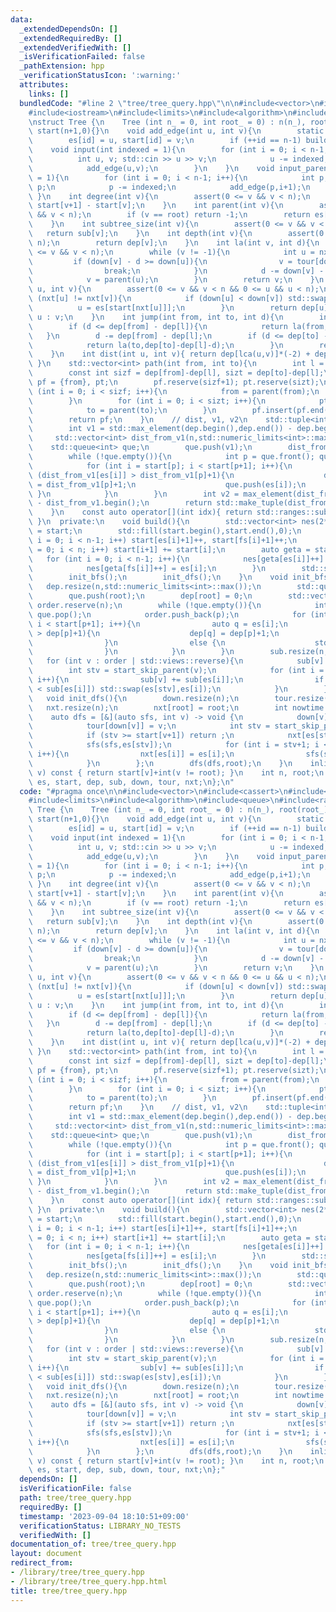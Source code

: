 ```yaml
---
data:
  _extendedDependsOn: []
  _extendedRequiredBy: []
  _extendedVerifiedWith: []
  _isVerificationFailed: false
  _pathExtension: hpp
  _verificationStatusIcon: ':warning:'
  attributes:
    links: []
  bundledCode: "#line 2 \"tree/tree_query.hpp\"\n\n#include<vector>\n#include<cassert>\n\
    #include<iostream>\n#include<limits>\n#include<algorithm>\n#include<queue>\n#include<ranges>\n\
    \nstruct Tree {\n    Tree (int n_ = 0, int root_ = 0) : n(n_), root(root_), es(n-1),\
    \ start(n+1,0){}\n    void add_edge(int u, int v){\n        static int id = 0;\n\
    \        es[id] = u, start[id] = v;\n        if (++id == n-1) build();\n    }\n\
    \    void input(int indexed = 1){\n        for (int i = 0; i < n-1; i++){\n  \
    \          int u, v; std::cin >> u >> v;\n            u -= indexed, v -= indexed;\n\
    \            add_edge(u,v);\n        }\n    }\n    void input_parents(int indexed\
    \ = 1){\n        for (int i = 0; i < n-1; i++){\n            int p; std::cin >>\
    \ p;\n            p -= indexed;\n            add_edge(p,i+1);\n        }\n   \
    \ }\n    int degree(int v){\n        assert(0 <= v && v < n);\n        return\
    \ start[v+1] - start[v];\n    }\n    int parent(int v){\n        assert(0 <= v\
    \ && v < n);\n        if (v == root) return -1;\n        return es[start[v]];\n\
    \    }\n    int subtree_size(int v){\n        assert(0 <= v && v < n);\n     \
    \   return sub[v];\n    }\n    int depth(int v){\n        assert(0 <= v && v <\
    \ n);\n        return dep[v];\n    }\n    int la(int v, int d){\n        assert(0\
    \ <= v && v < n);\n        while (v != -1){\n            int u = nxt[v];\n   \
    \         if (down[v] - d >= down[u]){\n                v = tour[down[v] - d];\n\
    \                break;\n            }\n            d -= down[v] - down[u] + 1;\n\
    \            v = parent(u);\n        }\n        return v;\n    }\n    int lca(int\
    \ u, int v){\n        assert(0 <= v && v < n && 0 <= u && u < n);\n        while\
    \ (nxt[u] != nxt[v]){\n            if (down[u] < down[v]) std::swap(u,v);\n  \
    \          u = es[start[nxt[u]]];\n        }\n        return dep[u] < dep[v] ?\
    \ u : v;\n    }\n    int jump(int from, int to, int d){\n        int l = lca(from,to);\n\
    \        if (d <= dep[from] - dep[l]){\n            return la(from,d);\n     \
    \   }\n        d -= dep[from] - dep[l];\n        if (d <= dep[to] - dep[l]){\n\
    \            return la(to,dep[to]-dep[l]-d);\n        }\n        return -1;\n\
    \    }\n    int dist(int u, int v){ return dep[lca(u,v)]*(-2) + dep[u] + dep[v];\
    \ }\n    std::vector<int> path(int from, int to){\n        int l = lca(from,to);\n\
    \        const int sizf = dep[from]-dep[l], sizt = dep[to]-dep[l];\n        std::vector<int>\
    \ pf = {from}, pt;\n        pf.reserve(sizf+1); pt.reserve(sizt);\n        for\
    \ (int i = 0; i < sizf; i++){\n            from = parent(from);\n            pf.push_back(from);\n\
    \        }\n        for (int i = 0; i < sizt; i++){\n            pt.push_back(to);\n\
    \            to = parent(to);\n        }\n        pf.insert(pf.end(),pt.rbegin(),pt.rend());\n\
    \        return pf;\n    }\n    // dist, v1, v2\n    std::tuple<int,int,int> diameter(){\n\
    \        int v1 = std::max_element(dep.begin(),dep.end()) - dep.begin();\n   \
    \     std::vector<int> dist_from_v1(n,std::numeric_limits<int>::max());\n    \
    \    std::queue<int> que;\n        que.push(v1);\n        dist_from_v1[v1] = 0;\n\
    \        while (!que.empty()){\n            int p = que.front(); que.pop();\n\
    \            for (int i = start[p]; i < start[p+1]; i++){\n                if\
    \ (dist_from_v1[es[i]] > dist_from_v1[p]+1){\n                    dist_from_v1[es[i]]\
    \ = dist_from_v1[p]+1;\n                    que.push(es[i]);\n               \
    \ }\n            }\n        }\n        int v2 = max_element(dist_from_v1.begin(),dist_from_v1.end())\
    \ - dist_from_v1.begin();\n        return std::make_tuple(dist_from_v1[v2],v1,v2);\n\
    \    }\n    const auto operator[](int idx){ return std::ranges::subrange(es.begin()+start[idx],es.begin()+start[idx+1]);\
    \ }\n  private:\n    void build(){\n        std::vector<int> nes(2*(n-1)), fs\
    \ = start;\n        std::fill(start.begin(),start.end(),0);\n        for (int\
    \ i = 0; i < n-1; i++) start[es[i]+1]++, start[fs[i]+1]++;\n        for (int i\
    \ = 0; i < n; i++) start[i+1] += start[i];\n        auto geta = start;\n     \
    \   for (int i = 0; i < n-1; i++){\n            nes[geta[es[i]]++] = fs[i];\n\
    \            nes[geta[fs[i]]++] = es[i];\n        }\n        std::swap(es,nes);\n\
    \        init_bfs();\n        init_dfs();\n    }\n    void init_bfs(){\n     \
    \   dep.resize(n,std::numeric_limits<int>::max());\n        std::queue<int> que;\n\
    \        que.push(root);\n        dep[root] = 0;\n        std::vector<int> order;\
    \ order.reserve(n);\n        while (!que.empty()){\n            int p = que.front();\
    \ que.pop();\n            order.push_back(p);\n            for (int i = start[p];\
    \ i < start[p+1]; i++){\n                auto q = es[i];\n                if (dep[q]\
    \ > dep[p]+1){\n                    dep[q] = dep[p]+1;\n                    que.push(q);\n\
    \                }\n                else {\n                    std::swap(es[start[p]],es[i]);\n\
    \                }\n            }\n        }\n        sub.resize(n,0);\n     \
    \   for (int v : order | std::views::reverse){\n            sub[v] = 1;\n    \
    \        int stv = start_skip_parent(v);\n            for (int i = stv; i < start[v+1];\
    \ i++){\n                sub[v] += sub[es[i]];\n                if (sub[es[stv]]\
    \ < sub[es[i]]) std::swap(es[stv],es[i]);\n            }\n        }\n    }\n \
    \   void init_dfs(){\n        down.resize(n);\n        tour.resize(n);\n     \
    \   nxt.resize(n);\n        nxt[root] = root;\n        int nowtime = 0;\n    \
    \    auto dfs = [&](auto sfs, int v) -> void {\n            down[v] = nowtime++;\n\
    \            tour[down[v]] = v;\n            int stv = start_skip_parent(v);\n\
    \            if (stv >= start[v+1]) return ;\n            nxt[es[stv]] = nxt[v];\n\
    \            sfs(sfs,es[stv]);\n            for (int i = stv+1; i < start[v+1];\
    \ i++){\n                nxt[es[i]] = es[i];\n                sfs(sfs,es[i]);\n\
    \            }\n        };\n        dfs(dfs,root);\n    }\n    inline int start_skip_parent(int\
    \ v) const { return start[v]+int(v != root); }\n    int n, root;\n    std::vector<int>\
    \ es, start, dep, sub, down, tour, nxt;\n};\n"
  code: "#pragma once\n\n#include<vector>\n#include<cassert>\n#include<iostream>\n\
    #include<limits>\n#include<algorithm>\n#include<queue>\n#include<ranges>\n\nstruct\
    \ Tree {\n    Tree (int n_ = 0, int root_ = 0) : n(n_), root(root_), es(n-1),\
    \ start(n+1,0){}\n    void add_edge(int u, int v){\n        static int id = 0;\n\
    \        es[id] = u, start[id] = v;\n        if (++id == n-1) build();\n    }\n\
    \    void input(int indexed = 1){\n        for (int i = 0; i < n-1; i++){\n  \
    \          int u, v; std::cin >> u >> v;\n            u -= indexed, v -= indexed;\n\
    \            add_edge(u,v);\n        }\n    }\n    void input_parents(int indexed\
    \ = 1){\n        for (int i = 0; i < n-1; i++){\n            int p; std::cin >>\
    \ p;\n            p -= indexed;\n            add_edge(p,i+1);\n        }\n   \
    \ }\n    int degree(int v){\n        assert(0 <= v && v < n);\n        return\
    \ start[v+1] - start[v];\n    }\n    int parent(int v){\n        assert(0 <= v\
    \ && v < n);\n        if (v == root) return -1;\n        return es[start[v]];\n\
    \    }\n    int subtree_size(int v){\n        assert(0 <= v && v < n);\n     \
    \   return sub[v];\n    }\n    int depth(int v){\n        assert(0 <= v && v <\
    \ n);\n        return dep[v];\n    }\n    int la(int v, int d){\n        assert(0\
    \ <= v && v < n);\n        while (v != -1){\n            int u = nxt[v];\n   \
    \         if (down[v] - d >= down[u]){\n                v = tour[down[v] - d];\n\
    \                break;\n            }\n            d -= down[v] - down[u] + 1;\n\
    \            v = parent(u);\n        }\n        return v;\n    }\n    int lca(int\
    \ u, int v){\n        assert(0 <= v && v < n && 0 <= u && u < n);\n        while\
    \ (nxt[u] != nxt[v]){\n            if (down[u] < down[v]) std::swap(u,v);\n  \
    \          u = es[start[nxt[u]]];\n        }\n        return dep[u] < dep[v] ?\
    \ u : v;\n    }\n    int jump(int from, int to, int d){\n        int l = lca(from,to);\n\
    \        if (d <= dep[from] - dep[l]){\n            return la(from,d);\n     \
    \   }\n        d -= dep[from] - dep[l];\n        if (d <= dep[to] - dep[l]){\n\
    \            return la(to,dep[to]-dep[l]-d);\n        }\n        return -1;\n\
    \    }\n    int dist(int u, int v){ return dep[lca(u,v)]*(-2) + dep[u] + dep[v];\
    \ }\n    std::vector<int> path(int from, int to){\n        int l = lca(from,to);\n\
    \        const int sizf = dep[from]-dep[l], sizt = dep[to]-dep[l];\n        std::vector<int>\
    \ pf = {from}, pt;\n        pf.reserve(sizf+1); pt.reserve(sizt);\n        for\
    \ (int i = 0; i < sizf; i++){\n            from = parent(from);\n            pf.push_back(from);\n\
    \        }\n        for (int i = 0; i < sizt; i++){\n            pt.push_back(to);\n\
    \            to = parent(to);\n        }\n        pf.insert(pf.end(),pt.rbegin(),pt.rend());\n\
    \        return pf;\n    }\n    // dist, v1, v2\n    std::tuple<int,int,int> diameter(){\n\
    \        int v1 = std::max_element(dep.begin(),dep.end()) - dep.begin();\n   \
    \     std::vector<int> dist_from_v1(n,std::numeric_limits<int>::max());\n    \
    \    std::queue<int> que;\n        que.push(v1);\n        dist_from_v1[v1] = 0;\n\
    \        while (!que.empty()){\n            int p = que.front(); que.pop();\n\
    \            for (int i = start[p]; i < start[p+1]; i++){\n                if\
    \ (dist_from_v1[es[i]] > dist_from_v1[p]+1){\n                    dist_from_v1[es[i]]\
    \ = dist_from_v1[p]+1;\n                    que.push(es[i]);\n               \
    \ }\n            }\n        }\n        int v2 = max_element(dist_from_v1.begin(),dist_from_v1.end())\
    \ - dist_from_v1.begin();\n        return std::make_tuple(dist_from_v1[v2],v1,v2);\n\
    \    }\n    const auto operator[](int idx){ return std::ranges::subrange(es.begin()+start[idx],es.begin()+start[idx+1]);\
    \ }\n  private:\n    void build(){\n        std::vector<int> nes(2*(n-1)), fs\
    \ = start;\n        std::fill(start.begin(),start.end(),0);\n        for (int\
    \ i = 0; i < n-1; i++) start[es[i]+1]++, start[fs[i]+1]++;\n        for (int i\
    \ = 0; i < n; i++) start[i+1] += start[i];\n        auto geta = start;\n     \
    \   for (int i = 0; i < n-1; i++){\n            nes[geta[es[i]]++] = fs[i];\n\
    \            nes[geta[fs[i]]++] = es[i];\n        }\n        std::swap(es,nes);\n\
    \        init_bfs();\n        init_dfs();\n    }\n    void init_bfs(){\n     \
    \   dep.resize(n,std::numeric_limits<int>::max());\n        std::queue<int> que;\n\
    \        que.push(root);\n        dep[root] = 0;\n        std::vector<int> order;\
    \ order.reserve(n);\n        while (!que.empty()){\n            int p = que.front();\
    \ que.pop();\n            order.push_back(p);\n            for (int i = start[p];\
    \ i < start[p+1]; i++){\n                auto q = es[i];\n                if (dep[q]\
    \ > dep[p]+1){\n                    dep[q] = dep[p]+1;\n                    que.push(q);\n\
    \                }\n                else {\n                    std::swap(es[start[p]],es[i]);\n\
    \                }\n            }\n        }\n        sub.resize(n,0);\n     \
    \   for (int v : order | std::views::reverse){\n            sub[v] = 1;\n    \
    \        int stv = start_skip_parent(v);\n            for (int i = stv; i < start[v+1];\
    \ i++){\n                sub[v] += sub[es[i]];\n                if (sub[es[stv]]\
    \ < sub[es[i]]) std::swap(es[stv],es[i]);\n            }\n        }\n    }\n \
    \   void init_dfs(){\n        down.resize(n);\n        tour.resize(n);\n     \
    \   nxt.resize(n);\n        nxt[root] = root;\n        int nowtime = 0;\n    \
    \    auto dfs = [&](auto sfs, int v) -> void {\n            down[v] = nowtime++;\n\
    \            tour[down[v]] = v;\n            int stv = start_skip_parent(v);\n\
    \            if (stv >= start[v+1]) return ;\n            nxt[es[stv]] = nxt[v];\n\
    \            sfs(sfs,es[stv]);\n            for (int i = stv+1; i < start[v+1];\
    \ i++){\n                nxt[es[i]] = es[i];\n                sfs(sfs,es[i]);\n\
    \            }\n        };\n        dfs(dfs,root);\n    }\n    inline int start_skip_parent(int\
    \ v) const { return start[v]+int(v != root); }\n    int n, root;\n    std::vector<int>\
    \ es, start, dep, sub, down, tour, nxt;\n};"
  dependsOn: []
  isVerificationFile: false
  path: tree/tree_query.hpp
  requiredBy: []
  timestamp: '2023-09-04 18:10:51+09:00'
  verificationStatus: LIBRARY_NO_TESTS
  verifiedWith: []
documentation_of: tree/tree_query.hpp
layout: document
redirect_from:
- /library/tree/tree_query.hpp
- /library/tree/tree_query.hpp.html
title: tree/tree_query.hpp
---
```

